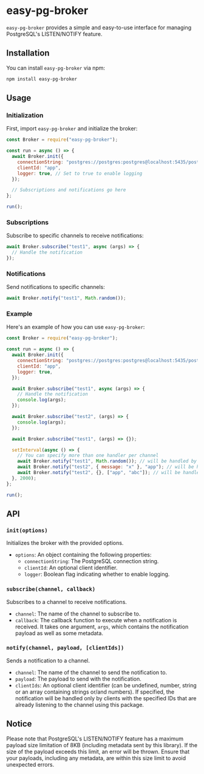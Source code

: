 # easy-pg-broker

`easy-pg-broker` provides a simple and easy-to-use interface for managing PostgreSQL's LISTEN/NOTIFY feature.

## Installation

You can install `easy-pg-broker` via npm:

```bash
npm install easy-pg-broker
```

## Usage

### Initialization

First, import `easy-pg-broker` and initialize the broker:

```javascript
const Broker = require("easy-pg-broker");

const run = async () => {
  await Broker.init({
    connectionString: "postgres://postgres:postgres@localhost:5435/postgres",
    clientId: "app",
    logger: true, // Set to true to enable logging
  });

  // Subscriptions and notifications go here
};

run();
```

### Subscriptions

Subscribe to specific channels to receive notifications:

```javascript
await Broker.subscribe("test1", async (args) => {
  // Handle the notification
});
```

### Notifications

Send notifications to specific channels:

```javascript
await Broker.notify("test1", Math.random());
```

### Example

Here's an example of how you can use `easy-pg-broker`:

```javascript
const Broker = require("easy-pg-broker");

const run = async () => {
  await Broker.init({
    connectionString: "postgres://postgres:postgres@localhost:5435/postgres",
    clientId: "app",
    logger: true,
  });

  await Broker.subscribe("test1", async (args) => {
    // Handle the notification
    console.log(args);
  });

  await Broker.subscribe("test2", (args) => {
    console.log(args);
  });

  await Broker.subscribe("test1", (args) => {});

  setInterval(async () => {
    // You can specify more than one handler per channel
    await Broker.notify("test1", Math.random()); // will be handled by all listeners on channel test 1
    await Broker.notify("test2", { message: "x" }, "app"); // will be handled only by listeners on channel test2 having clientId set to app
    await Broker.notify("test2", {}, ["app", "abc"]); // will be handled only by abc and app listeners of channel test2
  }, 2000);
};

run();
```

## API

### `init(options)`

Initializes the broker with the provided options.

- `options`: An object containing the following properties:
  - `connectionString`: The PostgreSQL connection string.
  - `clientId`: An optional client identifier.
  - `logger`: Boolean flag indicating whether to enable logging.

### `subscribe(channel, callback)`

Subscribes to a channel to receive notifications.

- `channel`: The name of the channel to subscribe to.
- `callback`: The callback function to execute when a notification is received. It takes one argument, `args`, which contains the notification payload as well as some metadata.

### `notify(channel, payload, [clientIds])`

Sends a notification to a channel.

- `channel`: The name of the channel to send the notification to.
- `payload`: The payload to send with the notification.
- `clientIds`: An optional client identifier (can be undefined, number, string or an array containing strings or/and numbers). If specified, the notification will be handled only by clients with the specified IDs that are already listening to the channel using this package.

## Notice

Please note that PostgreSQL's LISTEN/NOTIFY feature has a maximum payload size limitation of 8KB (including metadata sent by this library). If the size of the payload exceeds this limit, an error will be thrown. Ensure that your payloads, including any metadata, are within this size limit to avoid unexpected errors.
